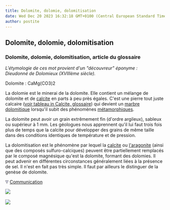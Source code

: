 ```yaml
---
title: Dolomite, dolomie, dolomitisation
date: Wed Dec 20 2023 16:32:18 GMT+0100 (Central European Standard Time)
author: postite
---
```


## Dolomite, dolomie, dolomitisation
### Dolomite, dolomie, dolomitisation, article du glossaire
 _L'étymologie de ces mot provient d'un "découvreur" éponyme :  
Dieudonné de Dolomieux (XVIIIème siècle)._

Dolomite : CaMg(CO3)2

La dolomie est le minerai de la dolomite. Elle contient un mélange de dolomite et de [calcite](calcite.html) en parts à peu près égales. C'est une pierre tout juste calcaire ([voir tableau in Calcite, glossaire](calcite.html#tableaucalcite)) qui devient un [marbre dolomitique](marbres.html#marbresdolomitiques) lorsqu'il subit des phénomènes [métamorphiques](metamorphiques.html).

La dolomite peut avoir un grain extrêmement fin (d'ordre argileux), sableux ou supérieur à 1 mm. Les géologues nous apprennent qu'il lui faut trois fois plus de temps que la calcite pour développer des grains de même taille dans des conditions identiques de température et de pression.

La dolomitisation est le phénomène par lequel la [calcite](calcite.html) ou [l'aragonite](calcaire.html) (ainsi que des composés sulfuro-calciques) peuvent être partiellement remplacés par le composé magnésique qu'est la dolomite, formant des dolomies. Il peut advenir en différentes circonstances généralement liées à la présence de sel. Il n'est en fait pas très simple. Il faut par ailleurs le distinguer de la genèse de dolomite.



![](images/flechebas.gif) [Communication](http://www.artrealite.com/annonceurs.htm) 

[![](https://cbonvin.fr/sites/regie.artrealite.com/visuels/campagne1.png)](index-2.html#20131014)

![](https://cbonvin.fr/sites/regie.artrealite.com/visuels/campagne2.png)